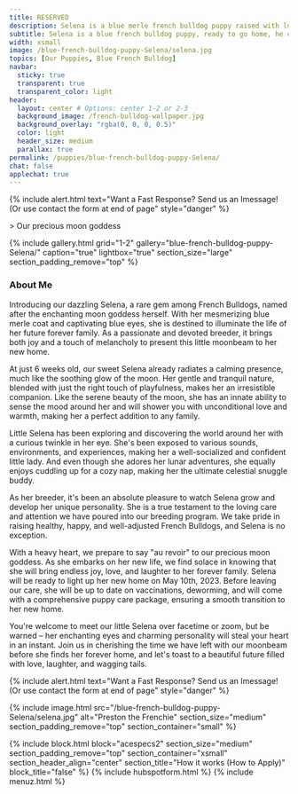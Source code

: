 ```yaml
---
title: RESERVED
description: Selena is a blue merle french bulldog puppy raised with love he can be delivered anywhere in the US. 
subtitle: Selena is a blue french bulldog puppy, ready to go home, he can be delivered anywhere in the US.
width: xsmall
image: /blue-french-bulldog-puppy-Selena/selena.jpg
topics: [Our Puppies, Blue French Bulldog]
navbar:
  sticky: true
  transparent: true
  transparent_color: light
header:
  layout: center # Options: center 1-2 or 2-3
  background_image: /french-bulldog-wallpaper.jpg
  background_overlay: "rgba(0, 0, 0, 0.5)"
  color: light
  header_size: medium
  parallax: true
permalink: /puppies/blue-french-bulldog-puppy-Selena/
chat: false
applechat: true
---
```

{% include alert.html text="Want a Fast Response? Send us an Imessage! (Or use contact the form at end of page" style="danger" %}
<div
    class="apple-business-chat-banner-container"
    data-apple-business-id="aea0f1e1-d35e-4943-a9f1-141bc4d2db78"
    data-apple-business-phone="+12127390182"
    data-apple-banner-cta="Imessage Us!"
    data-apple-banner-context="If you have an Iphone you'll see the chat, ID, if not you'll only see the phone icon"
    data-apple-banner-rounded-corners="false"
></div>
> Our precious moon goddess

{% include gallery.html 
	grid="1-2"
	gallery="blue-french-bulldog-puppy-Selena/"
	caption="true"
	lightbox="true"
  section_size="large"
  section_padding_remove="top"
%}
### About Me 

 Introducing our dazzling Selena, a rare gem among French Bulldogs, named after the enchanting moon goddess herself. With her mesmerizing blue merle coat and captivating blue eyes, she is destined to illuminate the life of her future forever family. As a passionate and devoted breeder, it brings both joy and a touch of melancholy to present this little moonbeam to her new home.

At just 6 weeks old, our sweet Selena already radiates a calming presence, much like the soothing glow of the moon. Her gentle and tranquil nature, blended with just the right touch of playfulness, makes her an irresistible companion. Like the serene beauty of the moon, she has an innate ability to sense the mood around her and will shower you with unconditional love and warmth, making her a perfect addition to any family.

Little Selena has been exploring and discovering the world around her with a curious twinkle in her eye. She's been exposed to various sounds, environments, and experiences, making her a well-socialized and confident little lady. And even though she adores her lunar adventures, she equally enjoys cuddling up for a cozy nap, making her the ultimate celestial snuggle buddy.

As her breeder, it's been an absolute pleasure to watch Selena grow and develop her unique personality. She is a true testament to the loving care and attention we have poured into our breeding program. We take pride in raising healthy, happy, and well-adjusted French Bulldogs, and Selena is no exception.

With a heavy heart, we prepare to say "au revoir" to our precious moon goddess. As she embarks on her new life, we find solace in knowing that she will bring endless joy, love, and laughter to her forever family. Selena will be ready to light up her new home on May 10th, 2023. Before leaving our care, she will be up to date on vaccinations, deworming, and will come with a comprehensive puppy care package, ensuring a smooth transition to her new home.

You're welcome to meet our little Selena over facetime or zoom, but be warned – her enchanting eyes and charming personality will steal your heart in an instant. Join us in cherishing the time we have left with our moonbeam before she finds her forever home, and let's toast to a beautiful future filled with love, laughter, and wagging tails.

{% include alert.html text="Want a Fast Response? Send us an Imessage! (Or use contact the form at end of page" style="danger" %}
<div
    class="apple-business-chat-banner-container"
    data-apple-business-id="aea0f1e1-d35e-4943-a9f1-141bc4d2db78"
    data-apple-business-phone="+12127390182"
    data-apple-banner-cta="Imessage Us!"
    data-apple-banner-context="If you have an Iphone you'll see the chat, ID, if not you'll only see the phone icon"
    data-apple-banner-rounded-corners="false"
></div>
{% include image.html 
	src="/blue-french-bulldog-puppy-Selena/selena.jpg"
  alt="Preston the Frenchie"
  section_size="medium"
  section_padding_remove="top"
  section_container="small"
%}

{% include block.html 
  block="acespecs2"
  section_size="medium"
  section_padding_remove="top"
  section_container="xsmall"
  section_header_align="center"
  section_title="How it works (How to Apply)"
  block_title="false"
%}
{% include hubspotform.html %}
{% include menuz.html %}